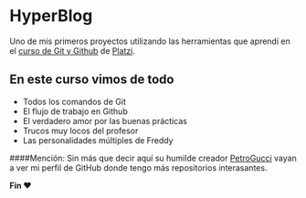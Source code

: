 # HyperBlog
Uno de mis primeros proyectos utilizando las herramientas que aprendí en el [ curso de Git y Github](https://platzi.com/cursos/git-github/ " curso de Git y Github") de [Platzi](https://platzi.com/ "Platzi").

## En este curso vimos de todo
* Todos los comandos de Git
* El flujo de trabajo en Github
* El verdadero amor por las buenas prácticas
* Trucos muy locos del profesor
* Las personalidades múltiples de Freddy

####Mención:
Sin más que decir aquí su humilde creador [PetroGucci](https://github.com/PetroGucci) vayan a ver mi perfil de GitHub donde tengo más repositorios interasantes. 

**Fin &hearts;**
